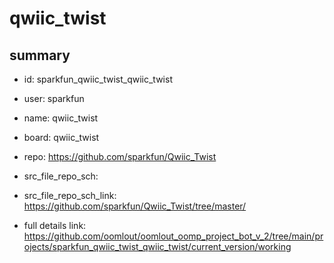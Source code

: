 # qwiic_twist
 
## summary 
* id: sparkfun_qwiic_twist_qwiic_twist
* user: sparkfun
* name: qwiic_twist
* board: qwiic_twist
* repo: https://github.com/sparkfun/Qwiic_Twist



* src_file_repo_sch: 
* src_file_repo_sch_link: https://github.com/sparkfun/Qwiic_Twist/tree/master/
* full details link: https://github.com/oomlout/oomlout_oomp_project_bot_v_2/tree/main/projects/sparkfun_qwiic_twist_qwiic_twist/current_version/working  







